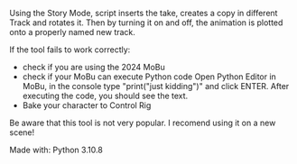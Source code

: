 Using the Story Mode, script inserts the take, creates a copy in different Track and rotates it.
Then by turning it on and off, the animation is plotted onto a properly named new track. 

If the tool fails to work correctly:
 - check if you are using the 2024 MoBu
 - check if your MoBu can execute Python code
    Open Python Editor in MoBu, in the console type "print("just kidding")" and click ENTER. After executing the code, you should see the text.
 - Bake your character to Control Rig

 Be aware that this tool is not very popular. I recomend using it on a new scene!

Made with: Python 3.10.8